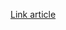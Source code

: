 [Link article](https://200lab.io/blog/buffered-channel-la-gi-so-sanh-buffered-va-unbuffered-channel#buffered-channel-la-gi?)

